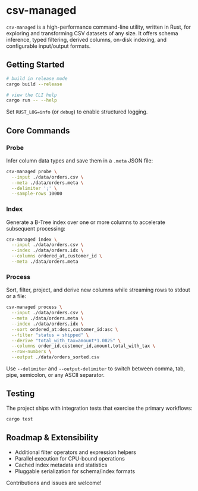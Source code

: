 # csv-managed

`csv-managed` is a high-performance command-line utility, written in Rust, for exploring and transforming CSV datasets of any size. It offers schema inference, typed filtering, derived columns, on-disk indexing, and configurable input/output formats.

## Getting Started

```bash
# build in release mode
cargo build --release

# view the CLI help
cargo run -- --help
```

Set `RUST_LOG=info` (or `debug`) to enable structured logging.

## Core Commands

### Probe

Infer column data types and save them in a `.meta` JSON file:

```bash
csv-managed probe \
  --input ./data/orders.csv \
  --meta ./data/orders.meta \
  --delimiter ';' \
  --sample-rows 10000
```

### Index

Generate a B-Tree index over one or more columns to accelerate subsequent processing:

```bash
csv-managed index \
  --input ./data/orders.csv \
  --index ./data/orders.idx \
  --columns ordered_at,customer_id \
  --meta ./data/orders.meta
```

### Process

Sort, filter, project, and derive new columns while streaming rows to stdout or a file:

```bash
csv-managed process \
  --input ./data/orders.csv \
  --meta ./data/orders.meta \
  --index ./data/orders.idx \
  --sort ordered_at:desc,customer_id:asc \
  --filter "status = shipped" \
  --derive "total_with_tax=amount*1.0825" \
  --columns order_id,customer_id,amount,total_with_tax \
  --row-numbers \
  --output ./data/orders_sorted.csv
```

Use `--delimiter` and `--output-delimiter` to switch between comma, tab, pipe, semicolon, or any ASCII separator.

## Testing

The project ships with integration tests that exercise the primary workflows:

```bash
cargo test
```

## Roadmap & Extensibility

- Additional filter operators and expression helpers
- Parallel execution for CPU-bound operations
- Cached index metadata and statistics
- Pluggable serialization for schema/index formats

Contributions and issues are welcome!
